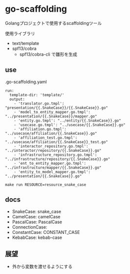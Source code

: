 # go-scaffolding
Golangプロジェクトで使用するscaffoldingツール

使用ライブラリ
* text/template
* spf13/cobra
    * spf13/cobra-cli で雛形を生成


## use

.go-scaffolding.yaml
```
run:
  template-dir: 'template/'
  output:
    - 'translator.go.tmpl': "presentation/{{.SnakeCase}}/{{.SnakeCase}}.go"
    - 'model_to_entity_mapper.go.tmpl': "../presentation/{{.SnakeCase}}/mapper.go"
    - 'entity.go.tmpl': "../entity/{{.SnakeCase}}.go"
    - 'usecase.go.tmpl': "../usecase/{{.SnakeCase}}.go"
    - 'affiliation.go.tmpl': "../usecase/affiliation/{{.SnakeCase}}.go"
    - 'affiliation_test.go.tmpl': "../usecase/affiliation/{{.SnakeCase}}_test.go"
    - 'interactor_repository.go.tmpl': "../interactor/repository/{{.SnakeCase}}.go"
    - 'infrastructure_repository.go.tmpl': "../infrastructure/repository/{{.SnakeCase}}.go"
    - 'ent_to_entity_mapper.go.tmpl': "../infrastructure/mapper/{{.SnakeCase}}.go"
    - 'entity_to_model_mapper.go.tmpl': "../presentation/{{.SnakeCase}}.go"
```

```
make run RESOURCE=resource_snake_case
```

## docs

* SnakeCase: snake_case
* CamelCase: camelCase
* PascalCase: PascalCase
* ConnectionCase: 
* ConstantCase: CONSTANT_CASE
* KebabCase: kebab-case

## 展望
* 外から変数を渡せるようにする
